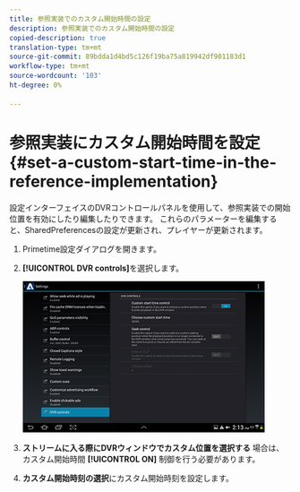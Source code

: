 ```yaml
---
title: 参照実装でのカスタム開始時間の設定
description: 参照実装でのカスタム開始時間の設定
copied-description: true
translation-type: tm+mt
source-git-commit: 89bdda1d4bd5c126f19ba75a819942df901183d1
workflow-type: tm+mt
source-wordcount: '103'
ht-degree: 0%

---
```



# 参照実装にカスタム開始時間を設定{#set-a-custom-start-time-in-the-reference-implementation}

設定インターフェイスのDVRコントロールパネルを使用して、参照実装での開始位置を有効にしたり編集したりできます。 これらのパラメーターを編集すると、SharedPreferencesの設定が更新され、プレイヤーが更新されます。

1. Primetime設定ダイアログを開きます。
1. **[!UICONTROL DVR controls]**&#x200B;を選択します。

   <!--<a id="fig_5C7A4E8F0390404F97E667364DB8B0A6"></a>-->

   ![](assets/dvr-configuration.jpg)

1. **ストリームに入る際にDVRウィンドウでカスタム位置を選択する** 場合は、カスタム開始時間 **[!UICONTROL ON]** 制御を行う必要があります。
1. **カスタム開始時刻の選択**&#x200B;にカスタム開始時刻を設定します。

